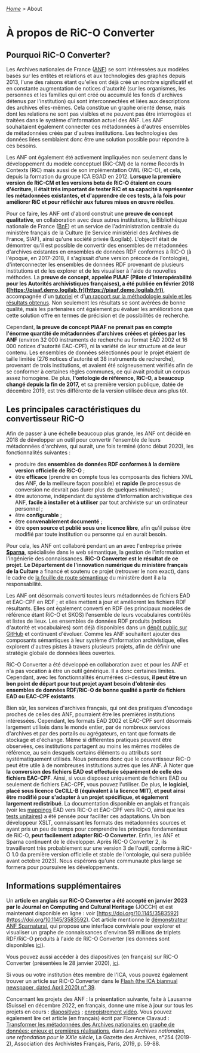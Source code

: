 [_Home_](index.md) > About

# À propos de RiC-O Converter

## Pourquoi RiC-O Converter?

Les Archives nationales de France ([ANF](http://www.archives-nationales.culture.gouv.fr/)) se sont intéressées aux modèles basés sur les entités et relations et aux 
technologies des graphes depuis 2013, l'une des raisons étant qu'elles ont déjà créé un nombre significatif et en 
constante augmentation de notices d'autorité (sur les organismes, les personnes et les familles qui ont créé ou accumulé les fonds
d'archives détenus par l'institution) qui sont interconnectées et liées aux descriptions des archives elles-mêmes. 
Cela constitue un graphe orienté dense, mais dont les relations ne sont pas visibles et ne 
peuvent pas être interrogées et traitées dans le système d'information actuel des ANF. Les ANF souhaitaient également 
connecter ces métadonnées à d'autres ensembles de métadonnées créés par d'autres institutions. Les technologies des 
données liées semblaient donc être une solution possible pour répondre à ces besoins.

Les ANF ont également été activement impliquées non seulement dans le développement du modèle conceptuel (RiC-CM) de la norme 
Records In Contexts (RiC) mais aussi de son implémentation OWL (RiC-O), et cela, depuis la formation du groupe ICA EGAD en 2012.
__Lorsque la première version de RiC-CM et les versions beta de RiC-O étaient en cours d'écriture, il était très important
de tester RiC et sa capacité à représenter les métadonnées existantes, et d'apprendre de ces tests, à la fois pour 
améliorer RiC et pour réfléchir aux futures mises en œuvre réelles__.

Pour ce faire, les ANF ont d'abord construit une __preuve de concept qualitative__, en collaboration avec deux autres 
institutions, la Bibliothèque nationale de France ([BnF](https://www.bnf.fr)) et un service de l'administration centrale du ministère français de la Culture 
(le Service ministériel des Archives de France, SIAF), ainsi qu'une société privée (Logilab). 
L'objectif était de démontrer qu'il est possible de convertir des ensembles de métadonnées d'archives existantes en 
ensembles de données RDF conformes à RiC-O (à l'époque, en 2017-2018, il s'agissait d'une version précoce de l'ontologie),
d'interconnecter les ensembles de données RDF provenant de plusieurs institutions et de les explorer et de les visualiser à 
l'aide de nouvelles méthodes. La __preuve de concept, appelée PIAAF (Pilote d'Interopérabilité pour les Autorités 
archivistiques françaises), a été publiée en février 2018 ([https://piaaf.demo.logilab.fr](https://piaaf.demo.logilab.fr))__, 
accompagnée d'un [tutoriel](https://piaaf.demo.logilab.fr/editorial/help) et d'[un rapport sur la méthodologie suivie et 
les résultats obtenus](https://piaaf.demo.logilab.fr/editorial/contexte-technique). Non seulement les résultats se sont avérées de bonne  
qualité, mais les partenaires ont également pu évaluer les améliorations que cette solution offre en termes de précision et 
de possibilités de recherche.

Cependant, __la preuve de concept PIAAF ne prenait pas en compte l'énorme quantité de métadonnées d'archives créées et 
gérées par les ANF__ (environ 32 000 instruments de recherche au format EAD 2002 et 16 000 notices d'autorité EAC-CPF), 
ni la variété de leur structure et de leur contenu. Les ensembles de données sélectionnés pour le projet 
étaient de taille limitée (276 notices d'autorité et 38 instruments de recherche), provenant de trois institutions, 
et avaient été soigneusement vérifiés afin de se conformer à certaines règles communes, ce qui avait produit un corpus assez 
homogène. De plus, __l'ontologie de référence, RiC-O, a beaucoup changé depuis la fin de 2017,__ et sa première version 
publique, datée de décembre 2019, est très différente de la version utilisée deux ans plus tôt.

## Les principales caractéristiques du convertisseur RiC-O

Afin de passer à une échelle beaucoup plus grande, les ANF ont décidé en 2018 de développer un outil pour convertir 
l'ensemble de leurs métadonnées d'archives, qui aurait, une fois terminé (donc début 2020), 
les fonctionnalités suivantes :

* produire des __ensembles de données RDF conformes à la dernière version officielle de RiC-O__ ;
* être __efficace__ (prendre en compte tous les composants des fichiers XML des ANF, de la meilleure façon possible) 
et __rapide__ (le processus de conversion ne devrait pas durer plus de quelques minutes) ;
* être autonome, indépendant du système d'information archivistique des ANF, __facile à installer et à utiliser__ 
par tout archiviste sur un ordinateur personnel ;
* être __configurable__ ;
* être __convenablement documenté__ ;
* être __open source et publié sous une licence libre__, 
afin qu'il puisse être modifié par toute institution ou personne qui en aurait besoin.

Pour cela, les ANF ont collaboré pendant un an avec l'entreprise privée __[Sparna](http://www.sparna.fr/)__, spécialisée dans le web sémantique, 
la gestion de l'information et l'ingénierie des connaissances. __RiC-O Converter est le résultat de ce projet__. 
__Le Département de l'innovation numérique du ministère français de la Culture__ a financé et soutenu ce projet (retrouver le nom exact), dans le 
cadre de [la feuille de route sémantique](https://www.enssib.fr/bibliotheque-numerique/documents/64776-feuille-de-route-strategique-metadonnees-culturelles-et-transition-web-3-0.pdf) du ministère dont il a la responsabilité.

Les ANF ont désormais converti toutes leurs métadonnées de fichiers EAD et EAC-CPF en RDF ; et elles mettent à jour et 
améliorent les fichiers RDF résultants. Elles ont également converti en RDF (les principaux modèles de référence étant
RiC-O et SKOS) l'ensemble de leurs vocabulaires contrôlés et listes de lieux. Les ensembles de données RDF produits 
(notices d'autorité et vocabulaires) sont déjà disponibles dans un [dépôt public sur GitHub](https://github.com/ArchivesNationalesFR/Referentiels) 
et continuent d'évoluer. 
Comme les ANF souhaitent ajouter des composants sémantiques à leur système d'information archivistique, elles explorent 
d'autres pistes à travers plusieurs projets, afin de définir une stratégie globale de données liées ouvertes.

RiC-O Converter a été développé en collaboration avec et pour les ANF et n'a pas vocation à être un outil 
générique. Il a donc certaines limites. Cependant, avec les fonctionnalités énumérées ci-dessus, __il peut être un bon 
point de départ pour tout projet ayant besoin d'obtenir des ensembles de données RDF/RiC-O de bonne qualité à partir 
de fichiers EAD ou EAC-CPF existants__.

Bien sûr, les services d'archives français, qui ont des pratiques d'encodage proches de celles des ANF, pourraient être 
les premières institutions intéressées. Cependant, les formats EAD 2002 et EAC-CPF sont désormais largement utilisés 
dans le monde entier, par de nombreux services d'archives et par des portails ou agrégateurs, en tant que formats de 
stockage et d'échange. Même si différentes pratiques peuvent être observées, ces institutions partagent au moins les 
mêmes modèles de référence, au sein desquels certains éléments ou attributs sont systématiquement utilisés. Nous 
pensons donc que le convertisseur RiC-O peut être utile à de nombreuses institutions autres que les ANF. À Noter que __la 
conversion des fichiers EAD est effectuée séparément de celle des fichiers EAC-CPF__. Ainsi, si vous disposez uniquement de 
fichiers EAD ou seulement de fichiers EAC-CPF, vous pouvez l'utiliser. De plus, __le logiciel, placé sous licence 
CeCILL-B (équivalent à la licence MIT), et peut ainsi être modifié pour s'adapter à un projet spécifique, et également 
largement redistribué__. La documentation disponible en anglais et français (voir les [mappings](Mappings.md) EAD vers RiC-O et EAC-CPF vers 
RiC-O, ainsi que les [tests unitaires](UnitTests.md)) a été pensée pour faciliter ces adaptations. Un bon développeur XSLT, connaissant les formats 
des métadonnées sources et ayant pris un peu de temps pour comprendre les principes fondamentaux de RiC-O, __peut 
facilement adapter RiC-O Converter__. Enfin, les ANF et Sparna continuent de le développer. 
Après RiC-O Converter 2, ils travailleront très probablement sur une version 3 de l'outil, 
conforme à RiC-O 1.0 (la première version officielle et stable de l'ontologie, qui sera publiée avant octobre 2023). 
Nous espérons qu'une communauté plus large se formera pour poursuivre les développements.

## Informations supplémentaires 

Un __article en anglais sur RiC-O Converter a été accepté en janvier 2023 par le Journal on Computing and Cultural 
Heritage__ (JOCCH) et est maintenant disponible en ligne : voir [https://doi.org/10.1145/3583592](https://doi.org/10.1145/3583592). 
Cet article mentionne le [démonstrateur ANF Sparnatural](https://sparna-git.github.io/sparnatural-demonstrateur-an/), 
qui propose une interface conviviale pour explorer et visualiser un graphe de connaissances d'environ 59 millions 
de triplets RDF/RiC-O produits à l'aide de RiC-O Converter (les données sont disponibles [ici](https://github.com/ArchivesNationalesFR/Sparnatural_prototype_data)).

Vous pouvez aussi accéder à des diapositives (en français) sur RiC-O Converter (présentées le 28 janvier 2020), 
[ici](https://f.hypotheses.org/wp-content/blogs.dir/2167/files/2020/02/20200128_4_RiCOConverter.pdf).


Si vous ou votre institution êtes membre de l'ICA, vous pouvez également trouver un article sur RiC-O Converter dans le 
[Flash (the ICA biannual newspaper, dated April 2020) n° 39](https://www.ica.org/en/flash).

Concernant les projets des ANF : la présentation suivante, faite à Lausanne (Suisse) en décembre 2022, 
en français, donne une mise à jour sur tous les projets en cours : [diapositives](https://enc.hal.science/hal-03957469) ; 
[enregistrement vidéo](https://rec.unil.ch/videos/florence-clavaud-ric-aux-archives-nationales-de-france-enjeux-realisation-perspectives/). 
Vous pouvez également lire cet article (en français) écrit par Florence Clavaud : 
[Transformer les métadonnées des Archives nationales en graphe de données: enjeux et premières réalisations](https://www.persee.fr/doc/gazar_0016-5522_2019_num_254_2_5857), 
dans _Les Archives nationales, une refondation pour le XXIe siècle_, La Gazette des Archives, n°254 (2019-2), 
Association des Archivistes Français, 
Paris, 2019, p. 59-88.
